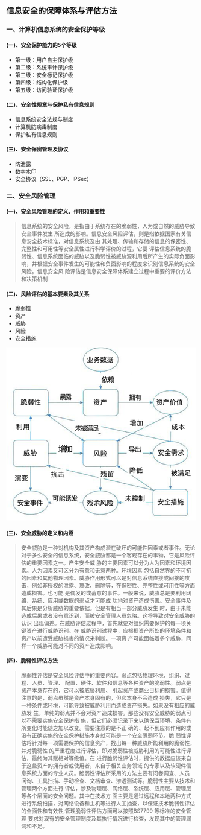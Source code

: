 ## 信息安全的保障体系与评估方法

### 一、计算机信息系统的安全保护等级

#### (一)、安全保护能力的5个等级

- 第一级：用户自主保护级
- 第二级：系统审计保护级
- 第三级：安全标记保护级
- 第四级：结构化保护级
- 第五级：访问验证保护级

#### (二)、安全性规章与保护私有信息规则

- 信息系统安全法规与制度
- 计算机防病毒制度
- 保护私有信息规则

#### (三)、安全保密管理及协议

- 防泄露
- 数字水印
- 安全协议（SSL、PGP、IPSec）



### 二、安全风险管理

#### (一)、安全风险管理的定义、作用和重要性

> 信息系统的安全风险，是指由于系统存在的脆弱性，人为或自然的威胁导致安全事件发生 所造成的影响。信息安全风险评估，则是指依据国家有关信息安全技术标准，对信息系统及由 其处理、传输和存储的信息的保密性、完整性和可用性等安全属性进行科学评价的过程，它要 评估信息系统的脆弱性、信息系统面临的威胁以及脆弱性被威胁源利用后所产生的实际负面影响，并根据安全事件发生的可能性和负面影响的程度来识别信息系统的安全风险。信息安全风 险评估是信息安全保障体系建立过程中重要的评价方法和决策机制

#### (二)、风险评估的基本要素及其关系

- 脆弱性
- 资产
- 威胁
- 风险
- 安全措施

![](../.images/202501/231110.png)

#### (三)、安全威胁的定义和内涵

> 安全威胁是一种对机构及其资产构成潜在破坏的可能性因素或者事件。无论对于多么安全的信息系统，安全威胁都是一个客观存在的事物，它是风险评估的重要因素之一。产生安全威 胁的主要因素可以分为人为因素和环境因素。人为因素又可区分为有意和无意两种。环境因素 包括自然界的不可抗的因素和其他物理因素。威胁作用形式可以是对信息系统直接或间接的攻 击，例如非授权的泄露、篡改、删除等，在保密性、完整性或可用性等方面造成损害。也可能 是偶发的或蓄意的事件。一般来说，威胁总是要利用网络、系统、应用或数据的弱点才可能成 功地对资产造成伤害。安全事件及其后果是分析威胁的重要依据。但是有相当一部分威胁发生 时，由于未能造成后果或者没有意识到，而被安全管理人员忽略。这将导致对安全威胁的认识 出现偏差。在威胁评估过程中，首先就要对组织需要保护的每一项关键资产进行威胁识别。在 威胁识别过程中，应根据资产所处的环境条件和资产以前遭受威胁损害的情况来判断。一项资 产可能面临着多个威胁，同样一个威胁可能对不同的资产造成影响。

#### (四)、脆弱性评估方法

> 脆弱性评估是安全风险评估中的重要内容。弱点包括物理环境、组织、过程、人员、管理、 配置、硬件、软件和信息等各种资产的脆弱性。弱点是资产本身存在的，它可以被威胁利用、 引起资产或商业目标的损害。值得注意的是，弱点虽然是资产本身固有的，但它本身不会造成 损失，它只是一种条件或环境，可能导致被威胁利用而造成资产损失。如果没有相应的威胁发 生，单纯的弱点并不会对资产造成损害。那些没有安全威胁的弱点可以不需要实施安全保护措 施，但它们必须记录下来以确保当环境、条件有所变化时能随之加以改变。需要注意的是不正 确的、起不到应有作用的或没有正确实施的安全保护措施本身就可能是一个安全薄弱环节。脆 弱性评估将针对每一项需要保护的信息资产，找出每一种威胁所能利用的脆弱性，并对脆弱性 的严重程度进行评估，即对脆弱性被威胁利用的可能性进行评估，最终为其赋相对等级值。在 进行脆弱性评估时，提供的数据应该来自于这些资产的拥有者或使用者，来自于相关业务领域 的专家以及软硬件信息系统方面的专业人员。脆弱性评估所采用的方法主要有问卷调查、人员 问询、工具扫描、手动检查、文档审查、渗透测试等。脆弱性主要从技术和管理两个方面进行 评估，涉及物理层、网络层、系统层、应用层、管理层等各个层面的安全问题。其中在技术方 面主要是通过远程和本地两种方式进行系统扫描，对网络设备和主机等进行人工抽查，以保证技术脆弱性评估的全面性和有效性;管理脆弱性评估方面可以按照BS7799 等标准的安全管理 要求对现有的安全管理制度及其执行情况进行检查，发现其中的管理漏洞和不足。